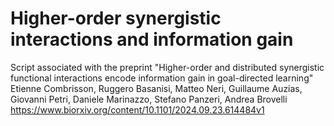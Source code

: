 # Higher-order synergistic interactions and information gain
Script associated with the preprint "Higher-order and distributed synergistic functional interactions encode information gain in goal-directed learning"
Etienne Combrisson, Ruggero Basanisi, Matteo Neri, Guillaume Auzias, Giovanni Petri, Daniele Marinazzo, Stefano Panzeri, Andrea Brovelli
https://www.biorxiv.org/content/10.1101/2024.09.23.614484v1
